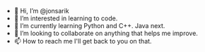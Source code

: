 - 👋 Hi, I’m @jonsarik
- 👀 I’m interested in learning to code.
- 🌱 I’m currently learning Python and C++. Java next.
- 💞️ I’m looking to collaborate on anything that helps me improve.
- 📫 How to reach me I'll get back to you on that.

<!---
jonsarik/jonsarik is a ✨ special ✨ repository because its `README.md` (this file) appears on your GitHub profile.
You can click the Preview link to take a look at your changes.
--->
